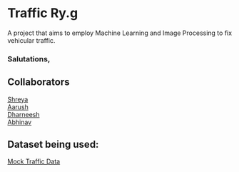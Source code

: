 # Traffic Ry.g

A project that aims to employ Machine Learning and Image Processing to fix vehicular traffic.

### Salutations,

## Collaborators 

[Shreya](https://github.com/ChakraShreya) <br>
[Aarush](https://github.com/Aarush101) <br>
[Dharneesh](https://github.com/dor-emi) <br>
[Abhinav](https://github.com/BlAnK182-Copy) <br>


## Dataset being used:
[Mock Traffic Data](https://www.kaggle.com/datasets/mathfour/mock-traffic-data)<br>